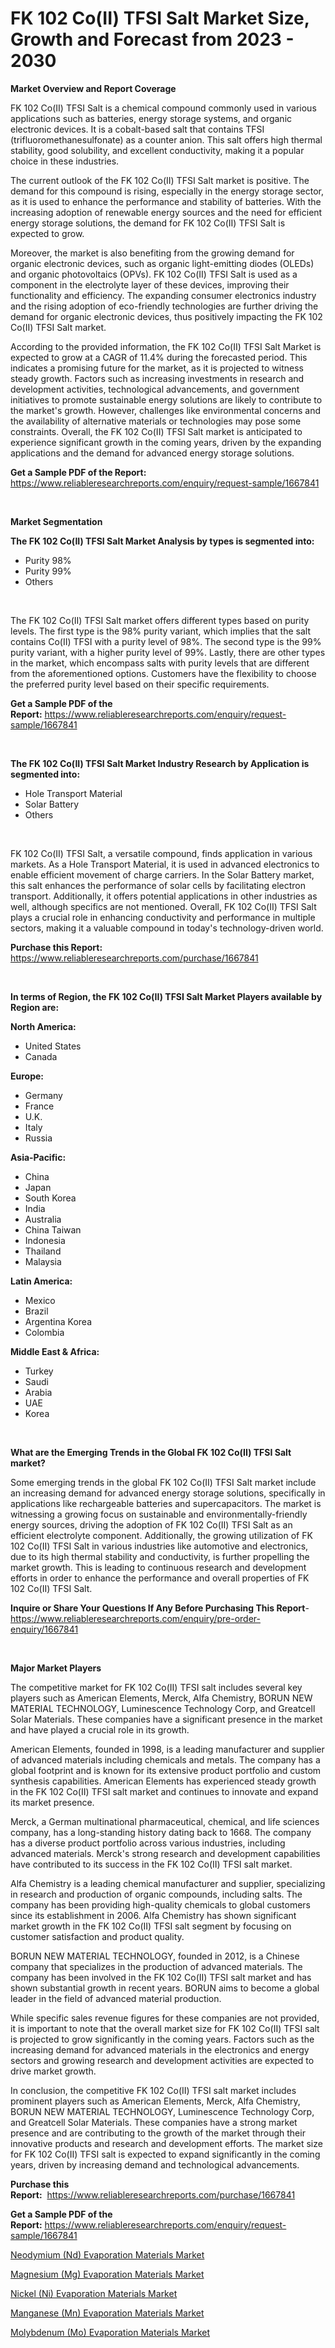 <p><h1>FK 102 Co(II) TFSI Salt Market Size, Growth and Forecast from 2023 - 2030</h1></p><p><strong>Market Overview and Report Coverage</strong></p>
<p><p>FK 102 Co(II) TFSI Salt is a chemical compound commonly used in various applications such as batteries, energy storage systems, and organic electronic devices. It is a cobalt-based salt that contains TFSI (trifluoromethanesulfonate) as a counter anion. This salt offers high thermal stability, good solubility, and excellent conductivity, making it a popular choice in these industries.</p><p>The current outlook of the FK 102 Co(II) TFSI Salt market is positive. The demand for this compound is rising, especially in the energy storage sector, as it is used to enhance the performance and stability of batteries. With the increasing adoption of renewable energy sources and the need for efficient energy storage solutions, the demand for FK 102 Co(II) TFSI Salt is expected to grow.</p><p>Moreover, the market is also benefiting from the growing demand for organic electronic devices, such as organic light-emitting diodes (OLEDs) and organic photovoltaics (OPVs). FK 102 Co(II) TFSI Salt is used as a component in the electrolyte layer of these devices, improving their functionality and efficiency. The expanding consumer electronics industry and the rising adoption of eco-friendly technologies are further driving the demand for organic electronic devices, thus positively impacting the FK 102 Co(II) TFSI Salt market.</p><p>According to the provided information, the FK 102 Co(II) TFSI Salt Market is expected to grow at a CAGR of 11.4% during the forecasted period. This indicates a promising future for the market, as it is projected to witness steady growth. Factors such as increasing investments in research and development activities, technological advancements, and government initiatives to promote sustainable energy solutions are likely to contribute to the market's growth. However, challenges like environmental concerns and the availability of alternative materials or technologies may pose some constraints. Overall, the FK 102 Co(II) TFSI Salt market is anticipated to experience significant growth in the coming years, driven by the expanding applications and the demand for advanced energy storage solutions.</p></p>
<p><strong>Get a Sample PDF of the Report:</strong> <a href="https://www.reliableresearchreports.com/enquiry/request-sample/1667841">https://www.reliableresearchreports.com/enquiry/request-sample/1667841</a></p>
<p>&nbsp;</p>
<p><strong>Market Segmentation</strong></p>
<p><strong>The FK 102 Co(II) TFSI Salt Market Analysis by types is segmented into:</strong></p>
<p><ul><li>Purity 98%</li><li>Purity 99%</li><li>Others</li></ul></p>
<p>&nbsp;</p>
<p><p>The FK 102 Co(II) TFSI Salt market offers different types based on purity levels. The first type is the 98% purity variant, which implies that the salt contains Co(II) TFSI with a purity level of 98%. The second type is the 99% purity variant, with a higher purity level of 99%. Lastly, there are other types in the market, which encompass salts with purity levels that are different from the aforementioned options. Customers have the flexibility to choose the preferred purity level based on their specific requirements.</p></p>
<p><strong>Get a Sample PDF of the Report:</strong>&nbsp;<a href="https://www.reliableresearchreports.com/enquiry/request-sample/1667841">https://www.reliableresearchreports.com/enquiry/request-sample/1667841</a></p>
<p>&nbsp;</p>
<p><strong>The FK 102 Co(II) TFSI Salt Market Industry Research by Application is segmented into:</strong></p>
<p><ul><li>Hole Transport Material</li><li>Solar Battery</li><li>Others</li></ul></p>
<p>&nbsp;</p>
<p><p>FK 102 Co(II) TFSI Salt, a versatile compound, finds application in various markets. As a Hole Transport Material, it is used in advanced electronics to enable efficient movement of charge carriers. In the Solar Battery market, this salt enhances the performance of solar cells by facilitating electron transport. Additionally, it offers potential applications in other industries as well, although specifics are not mentioned. Overall, FK 102 Co(II) TFSI Salt plays a crucial role in enhancing conductivity and performance in multiple sectors, making it a valuable compound in today's technology-driven world.</p></p>
<p><strong>Purchase this Report:</strong>&nbsp; <a href="https://www.reliableresearchreports.com/purchase/1667841">https://www.reliableresearchreports.com/purchase/1667841</a></p>
<p>&nbsp;</p>
<p><strong>In terms of Region, the FK 102 Co(II) TFSI Salt Market Players available by Region are:</strong></p>
<p>
    <p> <strong> North America: </strong>
        <ul>
            <li>United States</li>
            <li>Canada</li>
        </ul>
        </p> 
    <p> <strong> Europe: </strong>
        <ul>
            <li>Germany</li>
            <li>France</li>
            <li>U.K.</li>
            <li>Italy</li>
            <li>Russia</li>
        </ul>
        </p> 
    <p> <strong> Asia-Pacific: </strong>
        <ul>
            <li>China</li>
            <li>Japan</li>
            <li>South Korea</li>
            <li>India</li>
            <li>Australia</li>
            <li>China Taiwan</li>
            <li>Indonesia</li>
            <li>Thailand</li>
            <li>Malaysia</li>
        </ul>
        </p> 
    <p> <strong> Latin America: </strong>
        <ul>
            <li>Mexico</li>
            <li>Brazil</li>
            <li>Argentina Korea</li>
            <li>Colombia</li>
        </ul>
        </p> 
    <p> <strong> Middle East & Africa: </strong>
        <ul>
            <li>Turkey</li>
            <li>Saudi</li>
            <li>Arabia</li>
            <li>UAE</li>
            <li>Korea</li>
        </ul>
    </p>
    </p>
<p>&nbsp;</p>
<p><strong>What are the Emerging Trends in the Global FK 102 Co(II) TFSI Salt market?</strong></p>
<p><p>Some emerging trends in the global FK 102 Co(II) TFSI Salt market include an increasing demand for advanced energy storage solutions, specifically in applications like rechargeable batteries and supercapacitors. The market is witnessing a growing focus on sustainable and environmentally-friendly energy sources, driving the adoption of FK 102 Co(II) TFSI Salt as an efficient electrolyte component. Additionally, the growing utilization of FK 102 Co(II) TFSI Salt in various industries like automotive and electronics, due to its high thermal stability and conductivity, is further propelling the market growth. This is leading to continuous research and development efforts in order to enhance the performance and overall properties of FK 102 Co(II) TFSI Salt.</p></p>
<p><strong>Inquire or Share Your Questions If Any Before Purchasing This Report</strong>- <a href="https://www.reliableresearchreports.com/enquiry/pre-order-enquiry/1667841">https://www.reliableresearchreports.com/enquiry/pre-order-enquiry/1667841</a></p>
<p>&nbsp;</p>
<p><strong>Major Market Players</strong></p>
<p><p>The competitive market for FK 102 Co(II) TFSI salt includes several key players such as American Elements, Merck, Alfa Chemistry, BORUN NEW MATERIAL TECHNOLOGY, Luminescence Technology Corp, and Greatcell Solar Materials. These companies have a significant presence in the market and have played a crucial role in its growth.</p><p>American Elements, founded in 1998, is a leading manufacturer and supplier of advanced materials including chemicals and metals. The company has a global footprint and is known for its extensive product portfolio and custom synthesis capabilities. American Elements has experienced steady growth in the FK 102 Co(II) TFSI salt market and continues to innovate and expand its market presence.</p><p>Merck, a German multinational pharmaceutical, chemical, and life sciences company, has a long-standing history dating back to 1668. The company has a diverse product portfolio across various industries, including advanced materials. Merck's strong research and development capabilities have contributed to its success in the FK 102 Co(II) TFSI salt market.</p><p>Alfa Chemistry is a leading chemical manufacturer and supplier, specializing in research and production of organic compounds, including salts. The company has been providing high-quality chemicals to global customers since its establishment in 2006. Alfa Chemistry has shown significant market growth in the FK 102 Co(II) TFSI salt segment by focusing on customer satisfaction and product quality.</p><p>BORUN NEW MATERIAL TECHNOLOGY, founded in 2012, is a Chinese company that specializes in the production of advanced materials. The company has been involved in the FK 102 Co(II) TFSI salt market and has shown substantial growth in recent years. BORUN aims to become a global leader in the field of advanced material production.</p><p>While specific sales revenue figures for these companies are not provided, it is important to note that the overall market size for FK 102 Co(II) TFSI salt is projected to grow significantly in the coming years. Factors such as the increasing demand for advanced materials in the electronics and energy sectors and growing research and development activities are expected to drive market growth.</p><p>In conclusion, the competitive FK 102 Co(II) TFSI salt market includes prominent players such as American Elements, Merck, Alfa Chemistry, BORUN NEW MATERIAL TECHNOLOGY, Luminescence Technology Corp, and Greatcell Solar Materials. These companies have a strong market presence and are contributing to the growth of the market through their innovative products and research and development efforts. The market size for FK 102 Co(II) TFSI salt is expected to expand significantly in the coming years, driven by increasing demand and technological advancements.</p></p>
<p><strong>Purchase this Report:</strong>&nbsp;&nbsp;<a href="https://www.reliableresearchreports.com/purchase/1667841">https://www.reliableresearchreports.com/purchase/1667841</a></p>
<p></p>
<p><strong>Get a Sample PDF of the Report:</strong>&nbsp;<a href="https://www.reliableresearchreports.com/enquiry/request-sample/1667841">https://www.reliableresearchreports.com/enquiry/request-sample/1667841</a></p>
<p><p><a href="https://github.com/sofyaavrova/Market-Research-Report-List-1/blob/main/neodymium-nd-evaporation-materials-market.md">Neodymium (Nd) Evaporation Materials Market</a></p><p><a href="https://github.com/sndrkn/Market-Research-Report-List-1/blob/main/magnesium-mg-evaporation-materials-market.md">Magnesium (Mg) Evaporation Materials Market</a></p><p><a href="https://github.com/kholmovskayalyudmila/Market-Research-Report-List-1/blob/main/nickel-ni-evaporation-materials-market.md">Nickel (Ni) Evaporation Materials Market</a></p><p><a href="https://github.com/melchekhinf/Market-Research-Report-List-1/blob/main/manganese-mn-evaporation-materials-market.md">Manganese (Mn) Evaporation Materials Market</a></p><p><a href="https://github.com/merzlyukov93/Market-Research-Report-List-1/blob/main/molybdenum-mo-evaporation-materials-market.md">Molybdenum (Mo) Evaporation Materials Market</a></p></p>